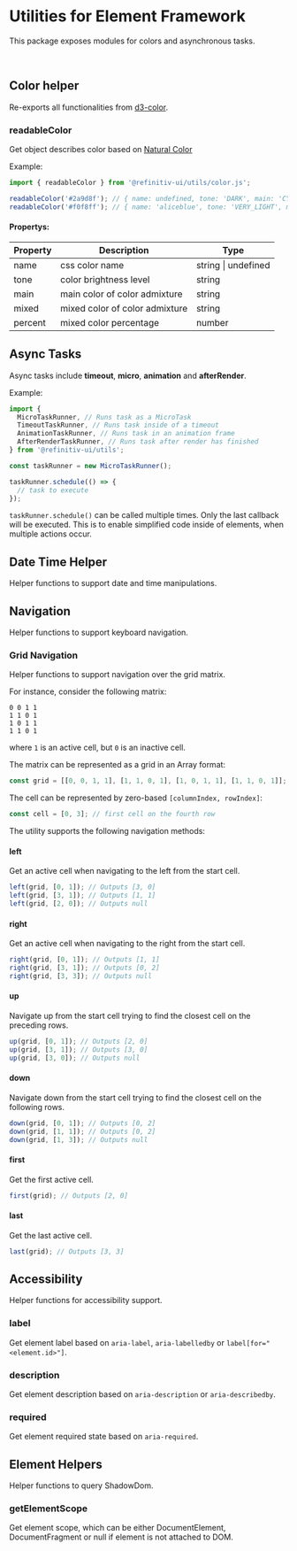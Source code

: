 # Utilities for Element Framework

This package exposes modules for colors and asynchronous tasks.

<br>

## Color helper

Re-exports all functionalities from [d3-color](https://www.npmjs.com/package/d3-color).

### readableColor
Get object describes color based on [Natural Color](https://www.w3schools.com/colors/colors_ncol.asp)

Example:

```javascript
import { readableColor } from '@refinitiv-ui/utils/color.js';

readableColor('#2a9d8f'); // { name: undefined, tone: 'DARK', main: 'CYAN', mixed: 'GREEN', percent: 12 }
readableColor('#f0f8ff'); // { name: 'aliceblue', tone: 'VERY_LIGHT', main: 'CYAN', mixed: 'BLUE', percent: 47 }
```

#### Propertys:

| Property    | Description | Type |
| ----    | ----------- | ---- |
| name    | css color name            |  string \| undefined    |
| tone    | color brightness level           |  string    |
| main    | main color of color admixture            |  string    |
| mixed   | mixed color of color admixture   |  string    |
| percent | mixed color percentage             |  number    |

## Async Tasks

Async tasks include **timeout**, **micro**, **animation** and **afterRender**.

Example:

```js
import {
  MicroTaskRunner, // Runs task as a MicroTask
  TimeoutTaskRunner, // Runs task inside of a timeout
  AnimationTaskRunner, // Runs task in an animation frame
  AfterRenderTaskRunner, // Runs task after render has finished
} from '@refinitiv-ui/utils';

const taskRunner = new MicroTaskRunner();

taskRunner.schedule(() => {
  // task to execute
});
```

`taskRunner.schedule()` can be called multiple times. Only the last callback will be executed.
This is to enable simplified code inside of elements, when multiple actions occur.

## Date Time Helper
Helper functions to support date and time manipulations.

## Navigation
Helper functions to support keyboard navigation.

### Grid Navigation
Helper functions to support navigation over the grid matrix.

For instance, consider the following matrix:

```text
0 0 1 1
1 1 0 1
1 0 1 1
1 1 0 1
```

where `1` is an active cell, but `0` is an inactive cell.

The matrix can be represented as a grid in an Array format:

```javascript
const grid = [[0, 0, 1, 1], [1, 1, 0, 1], [1, 0, 1, 1], [1, 1, 0, 1]];
```

The cell can be represented by zero-based `[columnIndex, rowIndex]`:

```javascript
const cell = [0, 3]; // first cell on the fourth row
```

The utility supports the following navigation methods:

#### left
Get an active cell when navigating to the left from the start cell.

```javascript
left(grid, [0, 1]); // Outputs [3, 0]
left(grid, [3, 1]); // Outputs [1, 1]
left(grid, [2, 0]); // Outputs null
```

#### right
Get an active cell when navigating to the right from the start cell.

```javascript
right(grid, [0, 1]); // Outputs [1, 1]
right(grid, [3, 1]); // Outputs [0, 2]
right(grid, [3, 3]); // Outputs null
```

#### up
Navigate up from the start cell trying to find the closest cell on the preceding rows.

```javascript
up(grid, [0, 1]); // Outputs [2, 0]
up(grid, [3, 1]); // Outputs [3, 0]
up(grid, [3, 0]); // Outputs null
```

#### down
Navigate down from the start cell trying to find the closest cell on the following rows.

```javascript
down(grid, [0, 1]); // Outputs [0, 2]
down(grid, [1, 1]); // Outputs [0, 2]
down(grid, [1, 3]); // Outputs null
```

#### first
Get the first active cell.

```javascript
first(grid); // Outputs [2, 0]
```

#### last
Get the last active cell.

```javascript
last(grid); // Outputs [3, 3]
```

## Accessibility
Helper functions for accessibility support.

### label
Get element label based on `aria-label`, `aria-labelledby` or `label[for="<element.id>"]`.

### description
Get element description based on `aria-description` or `aria-describedby`.

### required
Get element required state based on `aria-required`.

## Element Helpers
Helper functions to query ShadowDom.

### getElementScope
Get element scope, which can be either DocumentElement, DocumentFragment or null if element is not attached to DOM.
